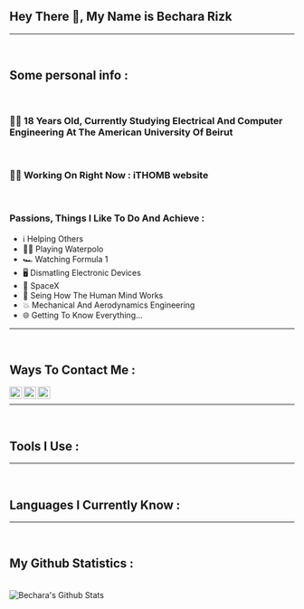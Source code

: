 ## Hey There 👋, My Name is Bechara Rizk
---
<br>

## Some personal info :
<br>

### 🙋‍♂️ 18 Years Old, Currently Studying Electrical And Computer Engineering At The American University Of Beirut 
<br>

 ### 👨‍💻  Working On Right Now : iTHOMB website
<br>

 ### Passions, Things I Like To Do And Achieve :
 - ℹ️ Helping Others 
 - 🤽‍♂️ Playing Waterpolo 
 - 🏎 Watching Formula 1 
 - 🖥 Dismatling Electronic Devices 
 - 🔭 SpaceX
 - 🤯 Seing How The Human Mind Works
 - 💥 Mechanical And Aerodynamics Engineering
 - 🌐 Getting To Know Everything...

---
<br>

## Ways To Contact Me :

[<img align="left" alt="Bechara | LinkedIn" width="22px" src="https://cdn.jsdelivr.net/npm/simple-icons@v3/icons/linkedin.svg" />][linkedin]
[<img align="left" alt="Bechara | Twitter" width="22px" src="https://cdn.jsdelivr.net/npm/simple-icons@v3/icons/twitter.svg" />][twitter]
[<img align="left" alt="Bechara | Instagram" width="22px" src="https://cdn.jsdelivr.net/npm/simple-icons@v3/icons/instagram.svg" />][instagram]
<br>

---

<br>

## Tools I Use :

---
<br>

## Languages I Currently Know : 


---
<br>

## My Github Statistics :
<br>

<img align="left" alt="Bechara's Github Stats" src="https://github-readme-stats.codestackr.vercel.app/api?username=bechara-rizk&show_icons=true&hide_border=false&theme=dark&title_color=78FF97&text_color=FFD300" />

[twitter]: https://twitter.com/BecharaRizk21
[linkedin]:www.linkedin.com/in/rizk-bechara
[instagram]:https://www.instagram.com/bichhhhhh21/